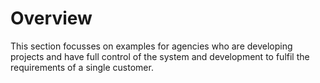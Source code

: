 # Overview

This section focusses on examples for agencies who are developing projects and have full control of the system and development to fulfil the requirements of a single customer.
